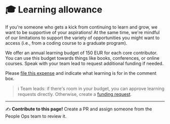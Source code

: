 # 🎓 Learning allowance

If you're someone who gets a kick from continuing to learn and grow, we want to be supportive of your aspirations! At the same time, we're mindful of our limitations to support the variety of opportunities you might want to access (i.e., from a coding course to a graduate program).

We offer an annual learning budget of 150 EUR for each core contributor. You can use this budget towards things like books, conferences, or online courses. Speak with your team lead to request additional funding if needed.

Please [file this expense](src/finance/expense-reimbusements.md) and indicate what learning is for in the comment box.

> ℹ️ Team leads: if there's room in your budget, you can approve learning requests directly. Otherwise, create a [funding request](./finance/requesting-funding.md).

*****

✍️ **Contribute to this page!** Create a PR and assign someone from the People Ops team to review it.
